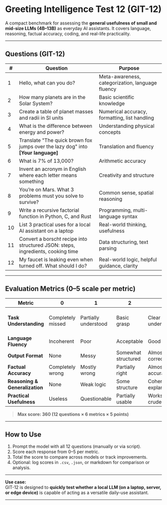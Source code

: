 # Greeting Intelligence Test 12 (GIT-12)

A compact benchmark for assessing the **general usefulness of small and mid-size LLMs (4B–13B)** as everyday AI assistants. It covers language, reasoning, factual accuracy, coding, and real-life practicality.

---

## Questions (GIT-12)

| #  | Question | Purpose |
|----|----------|---------|
| 1  | Hello, what can you do? | Meta-awareness, categorization, language fluency |
| 2  | How many planets are in the Solar System? | Basic scientific knowledge |
| 3  | Create a table of planet masses and radii in SI units | Numerical accuracy, formatting, list handling |
| 4  | What is the difference between energy and power? | Understanding physical concepts |
| 5  | Translate "The quick brown fox jumps over the lazy dog" into **[Your language]** | Translation and fluency |
| 6  | What is 7% of 13,000? | Arithmetic accuracy |
| 7  | Invent an acronym in English where each letter means something | Creativity and structure |
| 8  | You’re on Mars. What 3 problems must you solve to survive? | Common sense, spatial reasoning |
| 9  | Write a recursive factorial function in Python, C, and Rust | Programming, multi-language syntax |
| 10 | List 3 practical uses for a local AI assistant on a laptop | Real-world thinking, usefulness |
| 11 | Convert a borscht recipe into structured JSON: steps, ingredients, cooking time | Data structuring, text parsing |
| 12 | My faucet is leaking even when turned off. What should I do? | Real-world logic, helpful guidance, clarity |

---

## Evaluation Metrics (0–5 scale per metric)

| Metric | 0 | 1 | 2 | 3 | 4 | 5 |
|--------|---|---|---|---|---|---|
| **Task Understanding** | Completely missed | Partially understood | Basic grasp | Clear understanding | Deep understanding | Fully rephrased with purpose |
| **Language Fluency** | Incoherent | Poor | Acceptable | Good | Very good | Excellent |
| **Output Format** | None | Messy | Somewhat structured | Almost correct | Fully structured | Perfect formatting |
| **Factual Accuracy** | Completely wrong | Mostly wrong | Partially right | Almost accurate | Accurate | Perfect |
| **Reasoning & Generalization** | None | Weak logic | Some structure | Coherent explanation | Deep structure | Outstanding reasoning |
| **Practical Usefulness** | Useless | Questionable | Partially usable | Works but crude | Helpful | Truly practical |

> **Max score: 360 (12 questions × 6 metrics × 5 points)**

---

## How to Use

1. Prompt the model with all 12 questions (manually or via script).
2. Score each response from 0–5 per metric.
3. Total the score to compare across models or track improvements.
4. Optional: log scores in `.csv`, `.json`, or markdown for comparison or analysis.

---

**Use case:**  
GIT-12 is designed to **quickly test whether a local LLM (on a laptop, server, or edge device)** is capable of acting as a versatile daily-use assistant.

---
